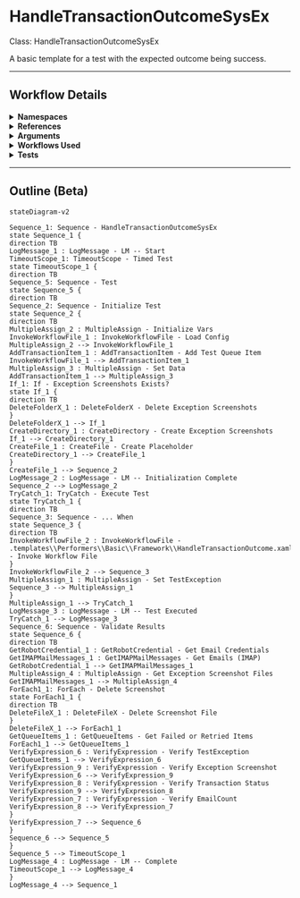 # HandleTransactionOutcomeSysEx
Class: HandleTransactionOutcomeSysEx

A basic template for a test with the expected outcome being success.

<hr />

## Workflow Details
<details>
    <summary>
    <b>Namespaces</b>
    </summary>
    
    - System.Activities
- System.Activities.Statements
- System.Activities.Expressions
- System.Activities.Validation
- System.Activities.XamlIntegration
- Microsoft.VisualBasic
- Microsoft.VisualBasic.Activities
- System
- System.Collections
- System.Collections.Generic
- System.Data
- System.Diagnostics
- System.Drawing
- System.IO
- System.Linq
- System.Net.Mail
- System.Xml
- System.Text
- System.Xml.Linq
- UiPath.Core
- UiPath.Core.Activities
- System.Windows.Markup
- System.Collections.ObjectModel
- System.Runtime.Serialization
- System.Reflection
- System.Linq.Expressions
- UiPath.Testing.Activities
- UiPath.Shared.Activities
- GlobalVariablesNamespace
- GlobalConstantsNamespace
- System.Activities.Runtime.Collections
- System.Security
- UiPath.Mail
- UiPath.Mail.IMAP.Activities
- UiPath.Mail.Activities
- UiPath.Core.Activities.Orchestrator
- UiPath.Platform.ResourceHandling


</details>
<details>
    <summary>
    <b>References</b>
    </summary>

    - Microsoft.CSharp
- Microsoft.VisualBasic
- mscorlib
- NPOI
- PresentationCore
- PresentationFramework
- System
- System.Activities
- System.Collections
- System.Collections.Immutable
- System.ComponentModel
- System.ComponentModel.TypeConverter
- System.Configuration.ConfigurationManager
- System.Console
- System.Core
- System.Data
- System.Drawing
- System.IO.FileSystem.AccessControl
- System.IO.FileSystem.DriveInfo
- System.IO.FileSystem.Watcher
- System.IO.Packaging
- System.Linq
- System.Linq.Expressions
- System.Linq.Parallel
- System.Linq.Queryable
- System.Memory
- System.Memory.Data
- System.Net.Mail
- System.ObjectModel
- System.Private.CoreLib
- System.Private.DataContractSerialization
- System.Private.ServiceModel
- System.Private.Uri
- System.Reflection.DispatchProxy
- System.Reflection.Metadata
- System.Reflection.TypeExtensions
- System.Runtime.InteropServices
- System.Runtime.Serialization
- System.Runtime.Serialization.Formatters
- System.Runtime.Serialization.Primitives
- System.Security.Permissions
- System.ServiceModel
- System.ServiceModel.Activities
- System.Xaml
- System.Xml
- System.Xml.Linq
- UiPath.Excel
- UiPath.Excel.Activities
- UiPath.Mail
- UiPath.Mail.Activities
- UiPath.Mail.Activities.Design
- UiPath.Platform
- UiPath.Studio.Constants
- UiPath.System.Activities
- UiPath.System.Activities.Design
- UiPath.System.Activities.ViewModels
- UiPath.Testing.Activities
- UiPath.Workflow
- WindowsBase


</details>
<details>
    <summary>
    <b>Arguments</b>
    </summary>
    <table><tr><th>Name</th><th>Direction</th><th>Type</th><th>Description</th></tr></table>
    
</details>
<details>
    <summary>
    <b>Workflows Used</b>
    </summary>

    - C:\Users\eyash\Documents\UiPath\LazyFramework\Utility\LoadConfig.xaml
- C:\Users\eyash\Documents\UiPath\LazyFramework\.templates\Performers\Basic\Framework\HandleTransactionOutcome.xaml

    
</details>
<details>
    <summary>
    <b>Tests</b>
    </summary>

    

    
</details>

<hr />

## Outline (Beta)

```mermaid
stateDiagram-v2

Sequence_1: Sequence - HandleTransactionOutcomeSysEx
state Sequence_1 {
direction TB
LogMessage_1 : LogMessage - LM -- Start
TimeoutScope_1: TimeoutScope - Timed Test
state TimeoutScope_1 {
direction TB
Sequence_5: Sequence - Test
state Sequence_5 {
direction TB
Sequence_2: Sequence - Initialize Test
state Sequence_2 {
direction TB
MultipleAssign_2 : MultipleAssign - Initialize Vars
InvokeWorkflowFile_1 : InvokeWorkflowFile - Load Config
MultipleAssign_2 --> InvokeWorkflowFile_1
AddTransactionItem_1 : AddTransactionItem - Add Test Queue Item
InvokeWorkflowFile_1 --> AddTransactionItem_1
MultipleAssign_3 : MultipleAssign - Set Data
AddTransactionItem_1 --> MultipleAssign_3
If_1: If - Exception Screenshots Exists?
state If_1 {
direction TB
DeleteFolderX_1 : DeleteFolderX - Delete Exception Screenshots
}
DeleteFolderX_1 --> If_1
CreateDirectory_1 : CreateDirectory - Create Exception Screenshots
If_1 --> CreateDirectory_1
CreateFile_1 : CreateFile - Create Placeholder
CreateDirectory_1 --> CreateFile_1
}
CreateFile_1 --> Sequence_2
LogMessage_2 : LogMessage - LM -- Initialization Complete
Sequence_2 --> LogMessage_2
TryCatch_1: TryCatch - Execute Test
state TryCatch_1 {
direction TB
Sequence_3: Sequence - ... When
state Sequence_3 {
direction TB
InvokeWorkflowFile_2 : InvokeWorkflowFile - .templates\\Performers\\Basic\\Framework\\HandleTransactionOutcome.xaml - Invoke Workflow File
}
InvokeWorkflowFile_2 --> Sequence_3
MultipleAssign_1 : MultipleAssign - Set TestException
Sequence_3 --> MultipleAssign_1
}
MultipleAssign_1 --> TryCatch_1
LogMessage_3 : LogMessage - LM -- Test Executed
TryCatch_1 --> LogMessage_3
Sequence_6: Sequence - Validate Results
state Sequence_6 {
direction TB
GetRobotCredential_1 : GetRobotCredential - Get Email Credentials
GetIMAPMailMessages_1 : GetIMAPMailMessages - Get Emails (IMAP)
GetRobotCredential_1 --> GetIMAPMailMessages_1
MultipleAssign_4 : MultipleAssign - Get Exception Screenshot Files
GetIMAPMailMessages_1 --> MultipleAssign_4
ForEach1_1: ForEach - Delete Screenshot
state ForEach1_1 {
direction TB
DeleteFileX_1 : DeleteFileX - Delete Screenshot File
}
DeleteFileX_1 --> ForEach1_1
GetQueueItems_1 : GetQueueItems - Get Failed or Retried Items
ForEach1_1 --> GetQueueItems_1
VerifyExpression_6 : VerifyExpression - Verify TestException
GetQueueItems_1 --> VerifyExpression_6
VerifyExpression_9 : VerifyExpression - Verify Exception Screenshot
VerifyExpression_6 --> VerifyExpression_9
VerifyExpression_8 : VerifyExpression - Verify Transaction Status
VerifyExpression_9 --> VerifyExpression_8
VerifyExpression_7 : VerifyExpression - Verify EmailCount
VerifyExpression_8 --> VerifyExpression_7
}
VerifyExpression_7 --> Sequence_6
}
Sequence_6 --> Sequence_5
}
Sequence_5 --> TimeoutScope_1
LogMessage_4 : LogMessage - LM -- Complete
TimeoutScope_1 --> LogMessage_4
}
LogMessage_4 --> Sequence_1
```